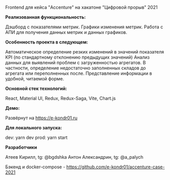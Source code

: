 Frontend для кейса "Accenture" на хакатоне "Цифровой прорыв" 2021

**Реализованная функциональность:**

Дэшборд с показателями метрик.
Графики изменения метрик.
Работа с АПИ для получения данных метрик и данных графиков.

**Особенность проекта в следующем:**

Автоматическое определение резких изменений в значений показателя KPI (по стандартному отклонению предыдущих значений)
Анализ данных для выявлений проблем с загруженностью агрегатов. В частности, определение недостаточно заполненных складов до агрегата или переполненных после. Представление информации в удобной, читаемой форме.

**Основной стек технологий:**

React, Material UI, Redux, Redux-Saga, Vite, Chart.js

**Демо:**

Развёрнут на https://e-kondr01.ru

**Для локального запуска:**

dev: yarn dev
prod: yarn start

**Разработчики**

Атеев Кирилл, tg: @bgdshka
Антон Александрин, tg: @a_palych

Бэкенд и docker-compose - https://github.com/e-kondr01/accenture-case-2021 
